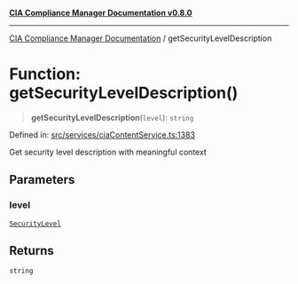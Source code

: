 [**CIA Compliance Manager Documentation v0.8.0**](../README.md)

***

[CIA Compliance Manager Documentation](../globals.md) / getSecurityLevelDescription

# Function: getSecurityLevelDescription()

> **getSecurityLevelDescription**(`level`): `string`

Defined in: [src/services/ciaContentService.ts:1383](https://github.com/Hack23/cia-compliance-manager/blob/791b5a1b6e700c8b8480de209374e4cb1086330d/src/services/ciaContentService.ts#L1383)

Get security level description with meaningful context

## Parameters

### level

[`SecurityLevel`](../type-aliases/SecurityLevel.md)

## Returns

`string`
